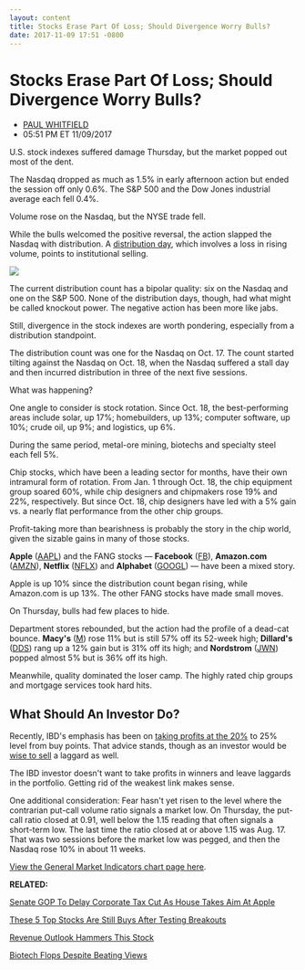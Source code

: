```yaml
---
layout: content
title: Stocks Erase Part Of Loss; Should Divergence Worry Bulls?
date: 2017-11-09 17:51 -0800
---
```



Stocks Erase Part Of Loss; Should Divergence Worry Bulls?
==========================================================




* [PAUL WHITFIELD](https://www.investors.com/author/whitfieldp/ "Posts by PAUL WHITFIELD")
* 05:51 PM ET 11/09/2017




U.S. stock indexes suffered damage Thursday, but the market popped out most of the dent.




The Nasdaq dropped as much as 1.5% in early afternoon action but ended the session off only 0.6%. The S&P 500 and the Dow Jones industrial average each fell 0.4%.


Volume rose on the Nasdaq, but the NYSE trade fell.


While the bulls welcomed the positive reversal, the action slapped the Nasdaq with distribution. A [distribution day](http://www.investors.com/ibd-university/market-timing/market-tops/), which involves a loss in rising volume, points to institutional selling.


[![](https://www.investors.com/wp-content/uploads/2017/11/MP110917-2-629x1024.png)](https://www.investors.com/wp-content/uploads/2017/11/MP110917-2.png)


The current distribution count has a bipolar quality: six on the Nasdaq and one on the S&P 500. None of the distribution days, though, had what might be called knockout power. The negative action has been more like jabs.


Still, divergence in the stock indexes are worth pondering, especially from a distribution standpoint.


The distribution count was one for the Nasdaq on Oct. 17. The count started tilting against the Nasdaq on Oct. 18, when the Nasdaq suffered a stall day and then incurred distribution in three of the next five sessions.


What was happening?


One angle to consider is stock rotation. Since Oct. 18, the best-performing areas include solar, up 17%; homebuilders, up 13%; computer software, up 10%; crude oil, up 9%; and logistics, up 6%.


During the same period, metal-ore mining, biotechs and specialty steel each fell 5%.


Chip stocks, which have been a leading sector for months, have their own intramural form of rotation. From Jan. 1 through Oct. 18, the chip equipment group soared 60%, while chip designers and chipmakers rose 19% and 22%, respectively. But since Oct. 18, chip designers have led with a 5% gain vs. a nearly flat performance from the other chip groups.


Profit-taking more than bearishness is probably the story in the chip world, given the sizable gains in many of those stocks.


**Apple** ([AAPL](https://research.investors.com/quote.aspx?symbol=AAPL)) and the FANG stocks — **Facebook** ([FB](https://research.investors.com/quote.aspx?symbol=FB)), **Amazon.com** ([AMZN](https://research.investors.com/quote.aspx?symbol=AMZN)), **Netflix** ([NFLX](https://research.investors.com/quote.aspx?symbol=NFLX)) and **Alphabet** ([GOOGL](https://research.investors.com/quote.aspx?symbol=GOOGL)) — have been a mixed story.


Apple is up 10% since the distribution count began rising, while Amazon.com is up 13%. The other FANG stocks have made small moves.


On Thursday, bulls had few places to hide.


Department stores rebounded, but the action had the profile of a dead-cat bounce. **Macy's** ([M](https://research.investors.com/quote.aspx?symbol=M)) rose 11% but is still 57% off its 52-week high; **Dillard's** ([DDS](https://research.investors.com/quote.aspx?symbol=DDS)) rang up a 12% gain but is 31% off its high; and **Nordstrom** ([JWN](https://research.investors.com/quote.aspx?symbol=JWN)) popped almost 5% but is 36% off its high.


Meanwhile, quality dominated the loser camp. The highly rated chip groups and mortgage services took hard hits.


What Should An Investor Do?
---------------------------


Recently, IBD's emphasis has been on [taking profits at the 20%](https://www.investors.com/stock-lists/ibd-big-cap-20/taking-the-profit-too-soon-can-lead-to-riches/) to 25% level from buy points. That advice stands, though as an investor would be [wise to sell](https://www.investors.com/stock-lists/ibd-big-cap-20/chip-charts-raise-question-is-it-time-to-take-profits/) a laggard as well.


The IBD investor doesn't want to take profits in winners and leave laggards in the portfolio. Getting rid of the weakest link makes sense.


One additional consideration: Fear hasn't yet risen to the level where the contrarian put-call volume ratio signals a market low. On Thursday, the put-call ratio closed at 0.91, well below the 1.15 reading that often signals a short-term low. The last time the ratio closed at or above 1.15 was Aug. 17. That was two sessions before the market low was pegged, and then the Nasdaq rose 10% in about 11 weeks.


[View the General Market Indicators chart page here](https://www.investors.com/wp-content/uploads/2017/11/IBD0911160618GMI.pdf).


**RELATED:**


[Senate GOP To Delay Corporate Tax Cut As House Takes Aim At Apple](https://www.investors.com/news/senate-gop-tax-bill-may-be-bad-news-for-investors-sp-500-slips/)


[These 5 Top Stocks Are Still Buys After Testing Breakouts](https://www.investors.com/market-trend/stock-market-today/netflix-apple-supplier-lead-5-top-stocks-still-in-buy-range-after-tests-sp-500-futures/)


[Revenue Outlook Hammers This Stock](https://www.investors.com/news/technology/the-trade-desk-stock-plunges-on-revenue-outlook/)


[Biotech Flops Despite Beating Views](https://www.investors.com/stock-lists/stock-spotlight/puma-biotechnology-flops-despite-topping-sales-loss-expectations/)




